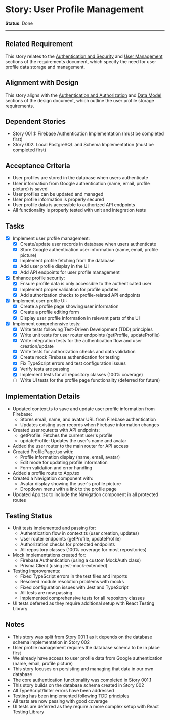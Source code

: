 # Story: User Profile Management

**Status**: Done

---

## Related Requirement
This story relates to the [Authentication and Security](../requirements.md#authentication-and-security) and [User Management](../requirements.md#user-management) sections of the requirements document, which specify the need for user profile data storage and management.

## Alignment with Design
This story aligns with the [Authentication and Authorization](../design.md#authentication-and-authorization) and [Data Model](../design.md#data-model) sections of the design document, which outline the user profile storage requirements.

## Dependent Stories
- Story 001.1: Firebase Authentication Implementation (must be completed first)
- Story 002: Local PostgreSQL and Schema Implementation (must be completed first)

## Acceptance Criteria
- User profiles are stored in the database when users authenticate
- User information from Google authentication (name, email, profile picture) is saved
- User profiles can be updated and managed
- User profile information is properly secured
- User profile data is accessible to authorized API endpoints
- All functionality is properly tested with unit and integration tests

## Tasks
- [x] Implement user profile management:
  - [x] Create/update user records in database when users authenticate
  - [x] Store Google authentication user information (name, email, profile picture)
  - [x] Implement profile fetching from the database
  - [x] Add user profile display in the UI
  - [x] Add API endpoints for user profile management
- [x] Enhance profile security:
  - [x] Ensure profile data is only accessible to the authenticated user
  - [x] Implement proper validation for profile updates
  - [x] Add authorization checks to profile-related API endpoints
- [x] Implement user profile UI:
  - [x] Create a profile page showing user information
  - [x] Create a profile editing form
  - [x] Display user profile information in relevant parts of the UI
- [x] Implement comprehensive tests:
  - [x] Write tests following Test-Driven Development (TDD) principles
  - [x] Write unit tests for user router endpoints (getProfile, updateProfile)
  - [x] Write integration tests for the authentication flow and user creation/update
  - [x] Write tests for authorization checks and data validation
  - [x] Create mock Firebase authentication for testing
  - [x] Fix TypeScript errors and test configuration issues
  - [x] Verify tests are passing
  - [x] Implement tests for all repository classes (100% coverage)
  - [ ] Write UI tests for the profile page functionality (deferred for future)

## Implementation Details
- Updated context.ts to save and update user profile information from Firebase:
  - Stores email, name, and avatar URL from Firebase authentication
  - Updates existing user records when Firebase information changes
- Created user.router.ts with API endpoints:
  - getProfile: Fetches the current user's profile
  - updateProfile: Updates the user's name and avatar
- Added the user router to the main router for API access
- Created ProfilePage.tsx with:
  - Profile information display (name, email, avatar)
  - Edit mode for updating profile information
  - Form validation and error handling
- Added a profile route to App.tsx
- Created a Navigation component with:
  - Avatar display showing the user's profile picture
  - Dropdown menu with a link to the profile page
- Updated App.tsx to include the Navigation component in all protected routes

## Testing Status
- Unit tests implemented and passing for:
  - Authentication flow in context.ts (user creation, updates)
  - User router endpoints (getProfile, updateProfile)
  - Authorization checks for protected endpoints
  - All repository classes (100% coverage for most repositories)
- Mock implementations created for:
  - Firebase Authentication (using a custom MockAuth class)
  - Prisma Client (using jest-mock-extended)
- Testing improvements:
  - Fixed TypeScript errors in the test files and imports
  - Resolved module resolution problems with mocks
  - Fixed configuration issues with Jest and TypeScript
  - All tests are now passing
  - Implemented comprehensive tests for all repository classes
- UI tests deferred as they require additional setup with React Testing Library

## Notes
- This story was split from Story 001.1 as it depends on the database schema implementation in Story 002
- User profile management requires the database schema to be in place first
- We already have access to user profile data from Google authentication (name, email, profile picture)
- This story focuses on persisting and managing that data in our own database
- The core authentication functionality was completed in Story 001.1
- This story builds on the database schema created in Story 002
- All TypeScript/linter errors have been addressed
- Testing has been implemented following TDD principles
- All tests are now passing with good coverage
- UI tests are deferred as they require a more complex setup with React Testing Library
